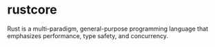 # rustcore
Rust is a multi-paradigm, general-purpose programming language that emphasizes performance, type safety, and concurrency. 
